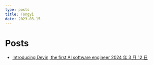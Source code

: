 ```yaml
---
type: posts
title: Tongyi
date: 2023-03-15
---
```


# Posts

- [Introducing Devin, the first AI software engineer 2024 年 3 月 12 日 ](https://www.cognition-labs.com/blog)
